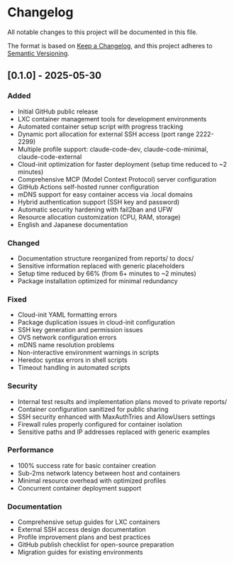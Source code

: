 # Changelog

All notable changes to this project will be documented in this file.

The format is based on [Keep a Changelog](https://keepachangelog.com/en/1.0.0/),
and this project adheres to [Semantic Versioning](https://semver.org/spec/v2.0.0.html).

## [0.1.0] - 2025-05-30

### Added
- Initial GitHub public release
- LXC container management tools for development environments
- Automated container setup script with progress tracking
- Dynamic port allocation for external SSH access (port range 2222-2299)
- Multiple profile support: claude-code-dev, claude-code-minimal, claude-code-external
- Cloud-init optimization for faster deployment (setup time reduced to ~2 minutes)
- Comprehensive MCP (Model Context Protocol) server configuration
- GitHub Actions self-hosted runner configuration
- mDNS support for easy container access via .local domains
- Hybrid authentication support (SSH key and password)
- Automatic security hardening with fail2ban and UFW
- Resource allocation customization (CPU, RAM, storage)
- English and Japanese documentation

### Changed
- Documentation structure reorganized from reports/ to docs/
- Sensitive information replaced with generic placeholders
- Setup time reduced by 66% (from 6+ minutes to ~2 minutes)
- Package installation optimized for minimal redundancy

### Fixed
- Cloud-init YAML formatting errors
- Package duplication issues in cloud-init configuration
- SSH key generation and permission issues
- OVS network configuration errors
- mDNS name resolution problems
- Non-interactive environment warnings in scripts
- Heredoc syntax errors in shell scripts
- Timeout handling in automated scripts

### Security
- Internal test results and implementation plans moved to private reports/
- Container configuration sanitized for public sharing
- SSH security enhanced with MaxAuthTries and AllowUsers settings
- Firewall rules properly configured for container isolation
- Sensitive paths and IP addresses replaced with generic examples

### Performance
- 100% success rate for basic container creation
- Sub-2ms network latency between host and containers
- Minimal resource overhead with optimized profiles
- Concurrent container deployment support

### Documentation
- Comprehensive setup guides for LXC containers
- External SSH access design documentation
- Profile improvement plans and best practices
- GitHub publish checklist for open-source preparation
- Migration guides for existing environments